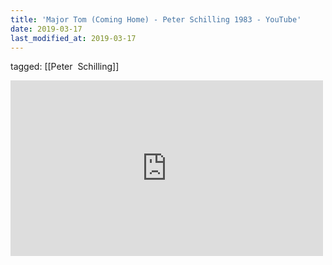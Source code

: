 ```yaml
---
title: 'Major Tom (Coming Home) - Peter Schilling 1983 - YouTube'
date: 2019-03-17
last_modified_at: 2019-03-17
---
```

tagged: [[Peter  Schilling]]
<iframe allow="accelerometer; autoplay; clipboard-write; encrypted-media; gyroscope; picture-in-picture" allowfullscreen="" frameborder="0" height="281" id="youtube_iframe" src="https://www.youtube.com/embed/4c3aIO4h5JI?feature=oembed&amp;enablejsapi=1&amp;origin=https://safe.txmblr.com&amp;wmode=opaque" width="500"></iframe>